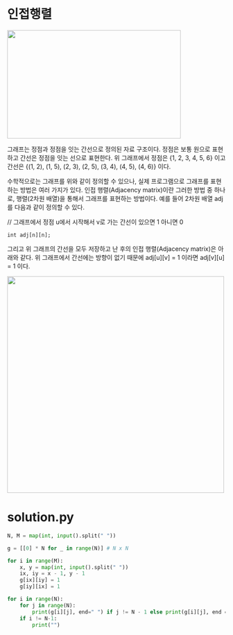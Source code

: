 # 인접행렬

<img src="https://user-images.githubusercontent.com/84436996/236663611-1d72fdfd-c009-433e-ad3f-5cd597f489c1.png" width="400" height="250">

그래프는 정점과 정점을 잇는 간선으로 정의된 자료 구조이다. 정점은 보통 원으로 표현하고 간선은 정점을 잇는 선으로 표현한다. 
위 그래프에서 정점은 {1, 2, 3, 4, 5, 6} 이고 간선은 {(1, 2), (1, 5), (2, 3), (2, 5), (3, 4), (4, 5), (4, 6)} 이다.  

수학적으로는 그래프를 위와 같이 정의할 수 있으나, 실제 프로그램으로 그래프를 표현하는 방법은 여러 가지가 있다. 
인접 행렬(Adjacency matrix)이란 그러한 방법 중 하나로, 행렬(2차원 배열)을 통해서 그래프를 표현하는 방법이다. 
예를 들어 2차원 배열 adj 를 다음과 같이 정의할 수 있다.  

// 그래프에서 정점 u에서 시작해서 v로 가는 간선이 있으면 1 아니면 0  

```
int adj[n][n];  
```  

그리고 위 그래프의 간선을 모두 저장하고 난 후의 인접 행렬(Adjacency matrix)은 아래와 같다. 
위 그래프에서 간선에는 방향이 없기 때문에 adj[u][v] = 1 이라면 adj[v][u] = 1 이다.  

<img src="https://user-images.githubusercontent.com/84436996/236663656-68c005a1-58f7-4fe9-aa9f-1de1f6ee8f7c.png" width="500" height="500">  

# solution.py

```python
N, M = map(int, input().split(" "))

g = [[0] * N for _ in range(N)] # N x N

for i in range(M):
    x, y = map(int, input().split(" "))
    ix, iy = x - 1, y - 1
    g[ix][iy] = 1
    g[iy][ix] = 1

for i in range(N):
    for j in range(N):
        print(g[i][j], end=" ") if j != N - 1 else print(g[i][j], end ="")
    if i != N-1:
        print("")

```
